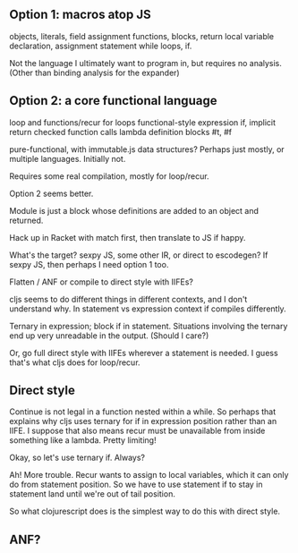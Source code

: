 ## Option 1: macros atop JS

objects, literals, field assignment
functions, blocks, return
local variable declaration, assignment
statement while loops, if.

Not the language I ultimately want to program in, but requires no analysis.
(Other than binding analysis for the expander)

## Option 2: a core functional language

loop and functions/recur for loops
functional-style expression if, implicit return
checked function calls
lambda
definition blocks
#t, #f

pure-functional, with immutable.js data structures? Perhaps just mostly,
or multiple languages. Initially not.


Requires some real compilation, mostly for loop/recur.


Option 2 seems better.


Module is just a block whose definitions are added to an object and returned.

Hack up in Racket with match first, then translate to JS if happy.



What's the target? sexpy JS, some other IR, or direct to escodegen? If sexpy JS, then perhaps I need option 1 too.

Flatten / ANF or compile to direct style with IIFEs?

cljs seems to do different things in different contexts, and I don't understand why.
In statement vs expression context if compiles differently.

Ternary in expression; block if in statement. Situations involving the ternary
end up very unreadable in the output. (Should I care?)

Or, go full direct style with IIFEs wherever a statement is needed. I guess that's
what cljs does for loop/recur.


## Direct style

Continue is not legal in a function nested within a while. So perhaps that explains why cljs uses ternary for if in expression position rather than an IIFE. I suppose that also means recur must be unavailable from inside something like a lambda. Pretty limiting!


Okay, so let's use ternary if. Always?

Ah! More trouble. Recur wants to assign to local variables, which it can only do from statement position. So we have to use statement if to stay in statement land until we're out of tail position.

So what clojurescript does is the simplest way to do this with direct style.


## ANF?



